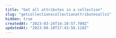 ```yaml
---
title: "Get all attributes in a collection"
slug: "getcollectionscollectionattributesallv1"
hidden: true
createdAt: "2023-03-24T14:10:57.709Z"
updatedAt: "2023-08-10T17:43:58.118Z"
---
```

